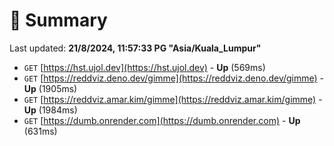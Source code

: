 # 📖 Summary
Last updated: **21/8/2024, 11:57:33 PG "Asia/Kuala_Lumpur"**

- `GET` [https://hst.ujol.dev](https://hst.ujol.dev) - **Up** (569ms)
- `GET` [https://reddviz.deno.dev/gimme](https://reddviz.deno.dev/gimme) - **Up** (1905ms)
- `GET` [https://reddviz.amar.kim/gimme](https://reddviz.amar.kim/gimme) - **Up** (1984ms)
- `GET` [https://dumb.onrender.com](https://dumb.onrender.com) - **Up** (631ms)
